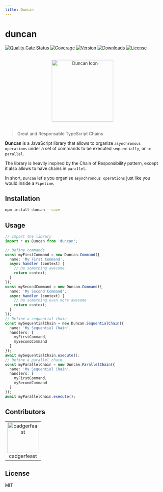 ```yaml
---
title: Duncan
---
```

# duncan

[![Quality Gate Status](https://sonarcloud.io/api/project_badges/measure?project=cadgerfeast_duncan&metric=alert_status)](https://sonarcloud.io/dashboard?id=cadgerfeast_duncan)
[![Coverage](https://sonarcloud.io/api/project_badges/measure?project=cadgerfeast_duncan&metric=coverage)](https://sonarcloud.io/dashboard?id=cadgerfeast_duncan)
[![Version](https://badge.fury.io/js/duncan.svg)](https://www.npmjs.com/package/duncan)
[![Downloads](https://img.shields.io/npm/dt/duncan.svg)](https://www.npmjs.com/package/duncan)
[![License](https://img.shields.io/npm/l/duncan.svg)](https://github.com/cadgerfeast/duncan/blob/master/LICENSE)

<p align="center"><br/><img width="200" src="https://duncan.cadgerfeast.dev/icons/duncan.svg" alt="Duncan Icon"/><br/><br/></p>

> Great and Responsable TypeScript Chains

**Duncan** is a JavaScript library that allows to organize `asynchronous operations` under a set of commands to be executed `sequentially`, or `in parallel`.

The library is heavily inspired by the <Anchor href="https://refactoring.guru/design-patterns/chain-of-responsibility">Chain of Responsibility</Anchor> pattern, except it also allows to have chains in `parallel`.

In short, `Duncan` let's you organise `asynchronous operations` just like you would inside a `Pipeline`.

## Installation

``` bash
npm install duncan --save
```

## Usage

``` typescript
// Import the library
import * as Duncan from 'duncan';

// Define commands
const myFirstCommand = new Duncan.Command({
  name: 'My First Command',
  async handler (context) {
    // Do something awesome
    return context;
  }
});
const mySecondCommand = new Duncan.Command({
  name: 'My Second Command',
  async handler (context) {
    // Do something even more awesome
    return context;
  }
});
// Define a sequential chain
const mySequentialChain = new Duncan.SequentialChain({
  name: 'My Sequential Chain',
  handlers: [
    myFirstCommand,
    mySecondCommand
  ]
});
await mySequentialChain.execute();
// Define a parallel chain
const myParallelChain = new Duncan.ParallelChain({
  name: 'My Sequential Chain',
  handlers: [
    myFirstCommand,
    mySecondCommand
  ]
});
await myParallelChain.execute();
```

## Contributors

<table>
  <tbody>
    <tr>
      <td align="center">
        <Anchor href="https://github.com/cadgerfeast">
          <img src="https://github.com/cadgerfeast.png?size=100" alt="cadgerfeast" width="100px" style="min-width: 100px">
          <br/>
          <span>cadgerfeast</span>
        </Anchor>
      </td>
    </tr>
  </tbody>
</table>

## License

MIT

